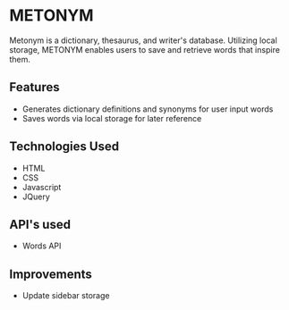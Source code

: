 # METONYM
Metonym is a dictionary, thesaurus, and writer's database. 
Utilizing local storage, METONYM enables users to save and retrieve words that inspire them.

## Features
- Generates dictionary definitions and synonyms for user input words
- Saves words via local storage for later reference

## Technologies Used
- HTML
- CSS
- Javascript
- JQuery

## API's used
- Words API

## Improvements
- Update sidebar storage